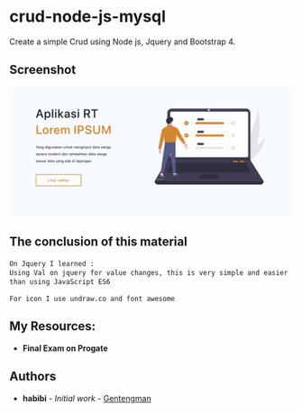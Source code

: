 # crud-node-js-mysql

Create a simple Crud using Node js, Jquery and Bootstrap 4.


## Screenshot

![ScreenShot](/public/images/screenshot-utama.png)



## The conclusion of this material 
```
On Jquery I learned : 
Using Val on jquery for value changes, this is very simple and easier than using JavaScript ES6
```

```
For icon I use undraw.co and font awesome
```


## My Resources:
* **Final Exam on Progate**


## Authors
* **habibi** - *Initial work* - [Gentengman](https://github.com/habibiaboy)